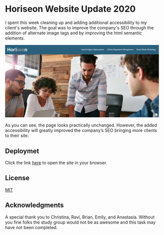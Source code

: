 # Horiseon Website Update 2020

I spent this week cleaning up and adding additional accessibility to my client's website. The goal was to improve the company's SEO through the addition of alternate image tags and by improving the html semantic elements. 

![Homepage image](./Assets/images/homepage.png)

As you can see, the page looks practically unchanged. However, the added accessibility will greatly improved the company’s SEO bringing more clients to their site.

## Deploymet

Click the link [here](https://dillonhoban.github.io/Code_Refactor_for_Horiseon_Media/) to open the site in your browser.

## License
[MIT](https://choosealicense.com/licenses/mit/)

## Acknowledgments

A special thank you to Christina, Ravi, Brian, Emily, and Anastasia. Without you fine folks the study group would not be as awesome and this task may have not been completed.
